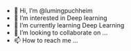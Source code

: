 - 👋 Hi, I’m @lumingpuchheim
- 👀 I’m interested in Deep learning
- 🌱 I’m currently learning Deep Learning
- 💞️ I’m looking to collaborate on ...
- 📫 How to reach me ...

<!---
lumingpuchheim/lumingpuchheim is a ✨ special ✨ repository because its `README.md` (this file) appears on your GitHub profile.
You can click the Preview link to take a look at your changes.
--->
